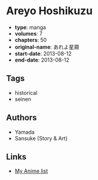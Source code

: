 # Areyo Hoshikuzu

-   **type**: manga
-   **volumes**: 7
-   **chapters**: 50
-   **original-name**: あれよ星屑
-   **start-date**: 2013-08-12
-   **end-date**: 2013-08-12

## Tags

-   historical
-   seinen

## Authors

-   Yamada
-   Sansuke (Story & Art)

## Links

-   [My Anime list](https://myanimelist.net/manga/94520/Areyo_Hoshikuzu)
